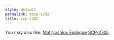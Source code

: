 ```yaml
---
style: default
permalink: Xscp-1202
title: scp-1202
---
```

You may also like:
[Matryoshka: Epilogue](http://scp-wiki.net/matryoshka-epilogue)
[SCP-2745](http://scp-wiki.net/scp-2745)